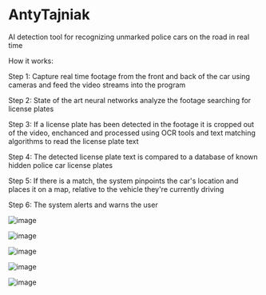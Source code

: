 # AntyTajniak
AI detection tool for recognizing unmarked police cars on the road in real time

How it works:

Step 1: Capture real time footage from the front and back of the car using cameras and feed the video streams into the program

Step 2: State of the art neural networks analyze the footage searching for license plates

Step 3: If a license plate has been detected in the footage it is cropped out of the video, enchanced and processed using OCR tools and text matching algorithms to read the license plate text

Step 4: The detected license plate text is compared to a database of known hidden police car license plates

Step 5: If there is a match, the system pinpoints the car's location and places it on a map, relative to the vehicle they're currently driving

Step 6: The system alerts and warns the user

![image](https://github.com/user-attachments/assets/58adfdd0-d086-47b6-aa9d-d80fbb4bf345)

![image](https://github.com/user-attachments/assets/0dc71024-3985-4d1b-9c69-8063779d0e3c)

![image](https://github.com/user-attachments/assets/eb637f96-8d0f-418b-a694-715a215bf7f0)

![image](https://github.com/user-attachments/assets/8cb1386c-7de1-490c-9ccb-6e5dd41410ca)

![image](https://github.com/user-attachments/assets/08971132-4fa2-4495-9ab6-14827e03bcc8)


